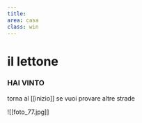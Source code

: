 ```yaml
---
title: 
area: casa
class: win
---
```

# il lettone

### HAI VINTO
torna al [[inizio]] se vuoi provare altre strade

![[foto_77.jpg]]